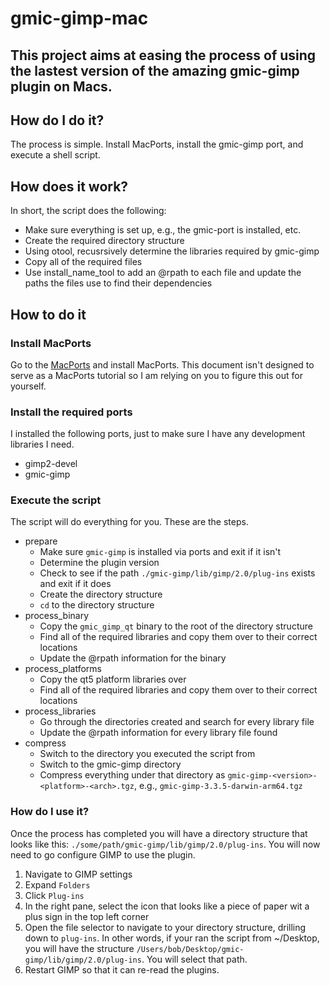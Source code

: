 # gmic-gimp-mac
## This project aims at easing the process of using the lastest version of the amazing gmic-gimp plugin on Macs.

## How do I do it?
The process is simple. Install MacPorts, install the gmic-gimp port, and execute a shell script.

## How does it work?
In short, the script does the following:
* Make sure everything is set up, e.g., the gmic-port is installed, etc.
* Create the required directory structure
* Using otool, recusrsively determine the libraries required by gmic-gimp
* Copy all of the required files
* Use install_name_tool to add an @rpath to each file and update the paths the files use to find their dependencies

## How to do it
### Install MacPorts
Go to the [MacPorts](https://www.macports.org) and install MacPorts. This document isn't designed to serve as a MacPorts tutorial so I am relying on you to figure this out for yourself.

### Install the required ports
I installed the following ports, just to make sure I have any development libraries I need.
* gimp2-devel
* gmic-gimp

### Execute the script
The script will do everything for you. These are the steps.
* prepare
  * Make sure `gmic-gimp` is installed via ports and exit if it isn't
  * Determine the plugin version
  * Check to see if the path `./gmic-gimp/lib/gimp/2.0/plug-ins` exists and exit if it does
  * Create the directory structure
  * `cd` to the directory structure
* process_binary
  * Copy the `gmic_gimp_qt` binary to the root of the directory structure
  * Find all of the required libraries and copy them over to their correct locations
  * Update the @rpath information for the binary
* process_platforms
  * Copy the qt5 platform libraries over
  * Find all of the required libraries and copy them over to their correct locations
* process_libraries
  * Go through the directories created and search for every library file
  * Update the @rpath information for every library file found
* compress
  * Switch to the directory you executed the script from
  * Switch to the gmic-gimp directory
  * Compress everything under that directory as `gmic-gimp-<version>-<platform>-<arch>.tgz`, e.g., `gmic-gimp-3.3.5-darwin-arm64.tgz`
 
### How do I use it?
Once the process has completed you will have a directory structure that looks like this: `./some/path/gmic-gimp/lib/gimp/2.0/plug-ins`. You will now need to go configure GIMP to use the plugin.
1) Navigate to GIMP settings
2) Expand `Folders`
3) Click `Plug-ins`
4) In the right pane, select the icon that looks like a piece of paper wit a plus sign in the top left corner
5) Open the file selector to navigate to your directory structure, drilling down to `plug-ins`. In other words, if your ran the script from ~/Desktop, you will have the structure `/Users/bob/Desktop/gmic-gimp/lib/gimp/2.0/plug-ins`. You will select that path.
6) Restart GIMP so that it can re-read the plugins.